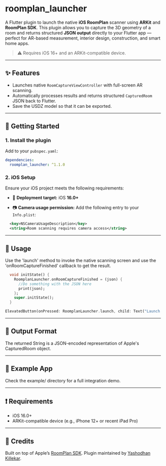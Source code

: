 # roomplan_launcher

A Flutter plugin to launch the native **iOS RoomPlan** scanner using **ARKit** and **RoomPlan SDK**. This plugin allows you to capture the 3D geometry of a room and returns structured **JSON output** directly to your Flutter app — perfect for AR-based measurement, interior design, construction, and smart home apps.

> ⚠️ Requires iOS 16+ and an ARKit-compatible device.

---

## ✨ Features

- Launches native `RoomCaptureViewController` with full-screen AR scanning.
- Automatically processes results and returns structured `CapturedRoom` JSON back to Flutter.
- Save the USDZ model so that it can be exported.

---

## 🚀 Getting Started

### 1. Install the plugin

Add to your `pubspec.yaml`:

```yaml
dependencies:
  roomplan_launcher: ^1.1.0
```

### 2. iOS Setup

Ensure your iOS project meets the following requirements:

- 📱 **Deployment target:** iOS **16.0+**

- 📷 **Camera usage permission:** Add the following entry to your `Info.plist`:

```xml
  <key>NSCameraUsageDescription</key>
  <string>Room scanning requires camera access</string>
```
---

## 🧠 Usage

Use the 'launch' method to invoke the native scanning screen and use the 'onRoomCaptureFinished' callback to get the result.

```dart
  void initState() {
    RoomplanLauncher.onRoomCaptureFinished = (json) {
      //Do something with the JSON here
      print(json);
    };
    super.initState();
  }
```

```dart
ElevatedButton(onPressed: RoomplanLauncher.launch, child: Text("Launch RoomPlan"))
```
---
## 📂 Output Format

The returned String is a JSON-encoded representation of Apple's CapturedRoom object.

---

## 🔧 Example App
Check the example/ directory for a full integration demo.

---

## ❗ Requirements
- iOS 16.0+
- ARKit-compatible device (e.g., iPhone 12+ or recent iPad Pro)

---

## 🙏 Credits
Built on top of Apple’s [RoomPlan SDK](https://developer.apple.com/documentation/roomplan).
Plugin maintained by [Yashodhan Killekar](https://github.com/yashodhankillekar/).